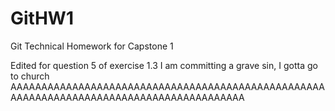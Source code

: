 # GitHW1

Git Technical Homework for Capstone 1

Edited for question 5 of exercise 1.3 
I am committing a grave sin, I gotta go to church
AAAAAAAAAAAAAAAAAAAAAAAAAAAAAAAAAAAAAAAAAAAAAAAAAAAAAAAAAAAAAAAAAAAAAAAAAAAAAAAAAAAAAAAAA
